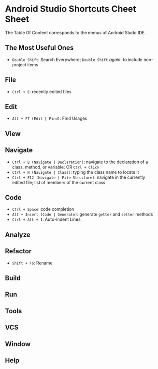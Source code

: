 # Android Studio Shortcuts Cheet Sheet

The Table Of Content corresponds to the menus of Android Studo IDE.

## The Most Useful Ones

- `Double Shift`: Search Everywhere; `Double Shift` *again*: to include non-project items 

## File

-  `Ctrl + E`: recently edited files

## Edit

- `Alt + F7 (Edit | Find)`: Find Usages

## View

## Navigate

- `Ctrl + B (Navigate | Declaration)`: navigate to the declaration of a class, method, or variable; OR `Ctrl + Click`
- `Ctrl + N (Navigate | Class)`: typing the class name to locate it
- `Ctrl + F12 (Navigate | File Structure)`: navigate in the currently edited file; list of members of the current class

## Code

- `Ctrl + Space`: code completion
- `Alt + Insert (Code | Generate)`: generate `getter` and `setter` methods
- `Ctrl + Alt + I`: Auto-Indent Lines

## Analyze

## Refactor

- `Shift + F6`: Rename

## Build

## Run

## Tools

## VCS

## Window

## Help


